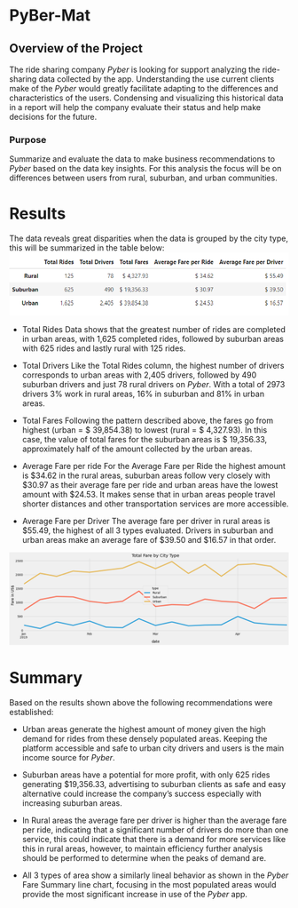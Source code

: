# PyBer-Mat
## Overview of the Project

The ride sharing company *Pyber* is looking for support analyzing the ride-sharing data collected by the app. Understanding the use current clients make of the *Pyber* would greatly facilitate adapting to the differences and characteristics of the users. Condensing and visualizing this historical data in a report will help the company evaluate their status and help make decisions for the future.

### Purpose
Summarize and evaluate the data to make business recommendations to *Pyber* based on the data key insights. For this analysis the focus will be on differences between users from rural, suburban, and urban communities.

# Results
The data reveals great disparities when the data is grouped by the city type, this will be summarized in the table below: 
![Summary_table](https://github.com/Li11iana/PyBer-Mat/blob/main/Resources/Summary.png)

* Total Rides
Data shows that the greatest number of rides are completed in urban areas, with 1,625 completed rides, followed by suburban areas with 625 rides and lastly rural with 125 rides.

* Total Drivers
Like the Total Rides column, the highest number of drivers corresponds to urban areas with 2,405 drivers, followed by 490 suburban drivers and just 78 rural drivers on *Pyber*. With a total of 2973 drivers 3% work in rural areas, 16% in suburban and 81% in urban areas.

* Total Fares
Following the pattern described above, the fares go from highest (urban = $ 39,854.38) to lowest (rural = $ 4,327.93). In this case, the value of total fares for the suburban areas is $ 19,356.33, approximately half of the amount collected by the urban areas.

* Average Fare per ride
For the Average Fare per Ride the highest amount is $34.62 in the rural areas, suburban areas follow very closely with $30.97 as their average fare per ride and urban areas have the lowest amount with $24.53. It makes sense that in urban areas people travel shorter distances and other transportation services are more accessible.


* Average Fare per Driver
The average fare per driver in rural areas is $55.49, the highest of all 3 types evaluated. Drivers in suburban and urban areas make an average fare of $39.50 and $16.57 in that order.

![Pyber_fare_summary](https://github.com/Li11iana/Pyber_Challenge/blob/main/Resources/Pyber_fare_summary.png)

# Summary
Based on the results shown above the following recommendations were established:

* Urban areas generate the highest amount of money given the high demand for rides from these densely populated areas. Keeping the platform accessible and safe to urban city drivers and users is the main income source for *Pyber*.

* Suburban areas have a potential for more profit, with only 625 rides generating $19,356.33, advertising to suburban clients as safe and easy alternative could increase the company’s success especially with increasing suburban areas.

* In Rural areas the average fare per driver is higher than the average fare per ride, indicating that a significant number of drivers do more than one service, this could indicate that there is a demand for more services like this in rural areas, however, to maintain efficiency further analysis should be performed to determine when the peaks of demand are. 

* All 3 types of area show a similarly lineal behavior as shown in the *Pyber* Fare Summary line chart, focusing in the most populated areas would provide the most significant increase in use of the *Pyber* app.


